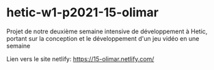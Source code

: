 # hetic-w1-p2021-15-olimar
Projet de notre deuxième semaine intensive de développement à Hetic, portant sur la conception et le développement d'un jeu vidéo en une semaine

Lien vers le site netlify: https://15-olimar.netlify.com/
